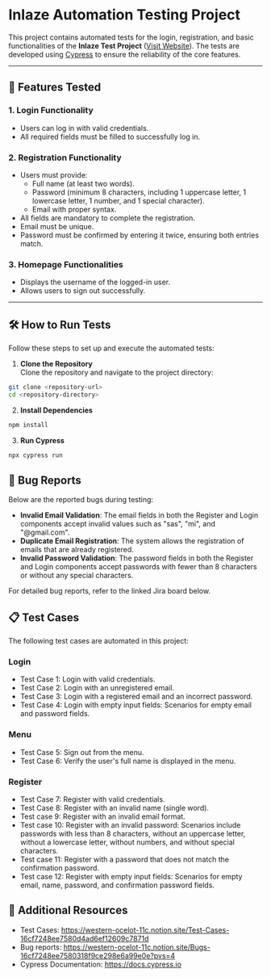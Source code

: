 # Inlaze Automation Testing Project

This project contains automated tests for the login, registration, and basic functionalities of the **Inlaze Test Project** ([Visit Website](https://test-qa.inlaze.com/)). The tests are developed using [Cypress](https://www.cypress.io/) to ensure the reliability of the core features.

---

## 🚀 Features Tested

### 1. **Login Functionality**
- Users can log in with valid credentials.  
- All required fields must be filled to successfully log in.  

### 2. **Registration Functionality**
- Users must provide:  
  - Full name (at least two words).  
  - Password (minimum 8 characters, including 1 uppercase letter, 1 lowercase letter, 1 number, and 1 special character).  
  - Email with proper syntax.  
- All fields are mandatory to complete the registration.  
- Email must be unique.  
- Password must be confirmed by entering it twice, ensuring both entries match.  

### 3. **Homepage Functionalities**
- Displays the username of the logged-in user.  
- Allows users to sign out successfully.  

---

## 🛠️ How to Run Tests

Follow these steps to set up and execute the automated tests:

1. **Clone the Repository**  
Clone the repository and navigate to the project directory:  
```bash
git clone <repository-url>
cd <repository-directory>
```
2. **Install Dependencies**
```bash
npm install
```
3. **Run Cypress**
```bash
npx cypress run
```
## 🐞 Bug Reports
Below are the reported bugs during testing:
- **Invalid Email Validation**: The email fields in both the Register and Login components accept invalid values such as "sas", "mi", and "@gmail.com".
- **Duplicate Email Registration**: The system allows the registration of emails that are already registered.
- **Invalid Password Validation**: The password fields in both the Register and Login components accept passwords with fewer than 8 characters or without any special characters.

For detailed bug reports, refer to the linked Jira board below.

## 📋 Test Cases
The following test cases are automated in this project:
### Login
- Test Case 1: Login with valid credentials.
- Test Case 2: Login with an unregistered email.
- Test Case 3: Login with a registered email and an incorrect password.
- Test Case 4: Login with empty input fields: Scenarios for empty email and password fields.
### Menu
- Test Case 5: Sign out from the menu.
- Test Case 6: Verify the user's full name is displayed in the menu.
### Register
- Test Case 7: Register with valid credentials.
- Test Case 8: Register with an invalid name (single word).
- Test case 9: Register with an invalid email format.
- Test case 10: Register with an invalid password: Scenarios include passwords with less than 8 characters, without an uppercase letter, without a lowercase letter, without numbers, and without special characters.
- Test case 11: Register with a password that does not match the confirmation password.
- Test case 12: Register with empty input fields: Scenarios for empty email, name, password, and confirmation password fields.


## 🔗 Additional Resources
- Test Cases: https://western-ocelot-11c.notion.site/Test-Cases-16cf7248ee7580d4ad6ef12609c7871d
- Bug reports: https://western-ocelot-11c.notion.site/Bugs-16cf7248ee7580318f9ce298e6a99e0e?pvs=4
- Cypress Documentation: https://docs.cypress.io